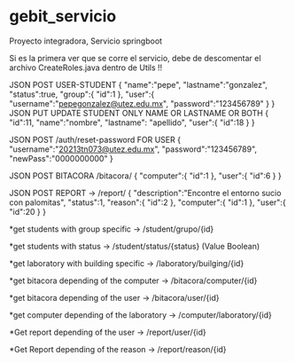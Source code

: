 # gebit_servicio
Proyecto integradora, Servicio springboot

Si es la primera ver que se corre el servicio, debe de descomentar el archivo CreateRoles.java dentro de Utils !!


JSON POST USER-STUDENT 
{
    "name":"pepe",
    "lastname":"gonzalez",
    "status":true,
    "group":{
        "id":1
    },
    "user":{
        "username":"pepegonzalez@utez.edu.mx",
        "password":"123456789"
    }
}
JSON PUT UPDATE STUDENT ONLY NAME OR LASTNAME OR BOTH
{
    "id":11,
    "name":"nombre",
    "lastname": "apellido",
    "user":{
        "id":18
    }
}

JSON POST /auth/reset-password FOR USER 
{
    "username":"20213tn073@utez.edu.mx",
    "password":"123456789",
    "newPass":"0000000000"
 }
 
 JSON POST BITACORA /bitacora/
 {
    "computer":{
        "id":1
    },
    "user":{
        "id":6
    }
}

JSON POST REPORT -> /report/
{
    "description":"Encontre el entorno sucio con palomitas",
    "status":1,
    "reason":{
        "id":2
    },
    "computer":{
        "id":1
    },
    "user":{
        "id":20
    }
}


*get students with group specific -> /student/grupo/{id} 


*get students with status -> /student/status/{status} (Value Boolean)  


*get laboratory with building specific -> /laboratory/builging/{id}

*get bitacora depending of the computer -> /bitacora/computer/{id} 

*get bitacora depending of the user -> /bitacora/user/{id}

*get computer depending of the laboratory -> /computer/laboratory/{id}

*Get report depending of the user -> /report/user/{id}

*Get Report depending of the reason -> /report/reason/{id}
